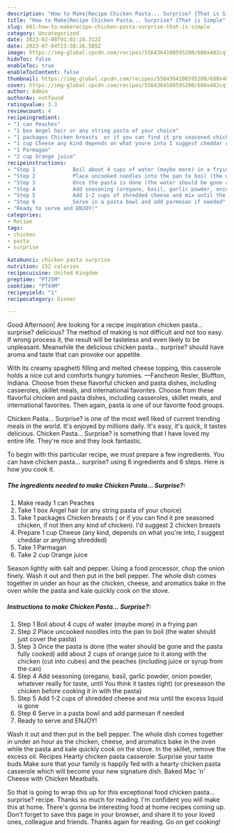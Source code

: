 ```yaml
---
description: "How to Make|Recipe Chicken Pasta... Surprise? {That is Simple"
title: "How to Make|Recipe Chicken Pasta... Surprise? {That is Simple"
slug: 661-how-to-makerecipe-chicken-pasta-surprise-that-is-simple
category: Uncategorized
date: 2023-02-08T01:02:24.312Z
date: 2023-07-04T23:58:26.585Z
image: https://img-global.cpcdn.com/recipes/5564364108595200/680x482cq70/chicken-pasta-surprise-recipe-main-photo.jpg
hideToc: false
enableToc: true
enableTocContent: false
thumbnail: https://img-global.cpcdn.com/recipes/5564364108595200/680x482cq70/chicken-pasta-surprise-recipe-main-photo.jpg
cover: https://img-global.cpcdn.com/recipes/5564364108595200/680x482cq70/chicken-pasta-surprise-recipe-main-photo.jpg
author: Admin
authorAv: notfound
ratingvalue: 3.3
reviewcount: 4
recipeingredient:
- "1 can Peaches"
- "1 box Angel hair or any string pasta of your choice"
- "1 packages Chicken breasts  or if you can find it pre seasoned chicken if not then any kind of chicken Id suggest 2 chicken breasts"
- "1 cup Cheese any kind depends on what youre into I suggest cheddar or anything shredded"
- "1 Parmagan"
- "2 cup Orange juice"
recipeinstructions:
- "Step 1            Boil about 4 cups of water (maybe more) in a frying pan"
- "Step 2            Place uncooked noodles into the pan to boil (the water should just cover the pasta)"
- "Step 3            Once the pasta is done (the water should be gone and the pasta fully cooked) add about 2 cups of orange juice to it along with  the chicken (cut into cubes) and the peaches (including juice or syrup from the can)"
- "Step 4            Add seasoning (oregano, basil, garlic powder, onion powder, whatever really for taste, until You think it tastes right) (or preseason the chicken before cooking it in with the pasta)"
- "Step 5            Add 1-2 cups of shredded cheese and mix until the excess liquid is gone"
- "Step 6            Serve in a pasta bowl and add parmesan if needed"
- "Ready to serve and ENJOY!"
categories:
- Recipe
tags:
- chicken
- pasta
- surprise

katakunci: chicken pasta surprise 
nutrition: 152 calories
recipecuisine: United Kingdom
preptime: "PT25M"
cooktime: "PT49M"
recipeyield: "1"
recipecategory: Dinner

---
```



Good Afternoon| Are looking for a recipe inspiration chicken pasta... surprise? delicious? The method of making is not difficult and not too easy. If wrong process it, the result will be tasteless and even likely to be unpleasant. Meanwhile the delicious chicken pasta... surprise? should have aroma and taste that can provoke our appetite.





With its creamy spaghetti filling and melted cheese topping, this casserole holds a nice cut and comforts hungry tummies. —Fancheon Resler, Bluffton, Indiana. Choose from these flavorful chicken and pasta dishes, including casseroles, skillet meals, and international favorites. Choose from these flavorful chicken and pasta dishes, including casseroles, skillet meals, and international favorites. Then again, pasta is one of our favorite food groups.

Chicken Pasta... Surprise? is one of the most well liked of current trending meals in the world. It's enjoyed by millions daily. It's easy, it's quick, it tastes delicious. Chicken Pasta... Surprise? is something that I have loved my entire life. They're nice and they look fantastic.


To begin with this particular recipe, we must prepare a few ingredients. You can have chicken pasta... surprise? using 6 ingredients and 6 steps. Here is how you cook it.

<!--inarticleads1-->

##### The ingredients needed to make Chicken Pasta... Surprise?:

1. Make ready 1 can Peaches
1. Take 1 box Angel hair (or any string pasta of your choice)
1. Take 1 packages Chicken breasts ( or if you can find it pre seasoned chicken, if not then any kind of chicken). I&#39;d suggest 2 chicken breasts
1. Prepare 1 cup Cheese (any kind, depends on what you&#39;re into, I suggest cheddar or anything shredded)
1. Take 1 Parmagan
1. Take 2 cup Orange juice


Season lightly with salt and pepper. Using a food processor, chop the onion finely. Wash it out and then put in the bell pepper. The whole dish comes together in under an hour as the chicken, cheese, and aromatics bake in the oven while the pasta and kale quickly cook on the stove. 

<!--inarticleads2-->

##### Instructions to make Chicken Pasta... Surprise?:

1. Step 1            Boil about 4 cups of water (maybe more) in a frying pan
1. Step 2            Place uncooked noodles into the pan to boil (the water should just cover the pasta)
1. Step 3            Once the pasta is done (the water should be gone and the pasta fully cooked) add about 2 cups of orange juice to it along with  the chicken (cut into cubes) and the peaches (including juice or syrup from the can)
1. Step 4            Add seasoning (oregano, basil, garlic powder, onion powder, whatever really for taste, until You think it tastes right) (or preseason the chicken before cooking it in with the pasta)
1. Step 5            Add 1-2 cups of shredded cheese and mix until the excess liquid is gone
1. Step 6            Serve in a pasta bowl and add parmesan if needed
1. Ready to serve and ENJOY!

Wash it out and then put in the bell pepper. The whole dish comes together in under an hour as the chicken, cheese, and aromatics bake in the oven while the pasta and kale quickly cook on the stove. In the skillet, remove the excess oil. Recipes Hearty chicken pasta casserole: Surprise your taste buds Make sure that your family is happily fed with a hearty chicken pasta casserole which will become your new signature dish. Baked Mac &#39;n&#39; Cheese with Chicken Meatballs. 

So that is going to wrap this up for this exceptional food chicken pasta... surprise? recipe. Thanks so much for reading. I'm confident you will make this at home. There's gonna be interesting food at home recipes coming up. Don't forget to save this page in your browser, and share it to your loved ones, colleague and friends. Thanks again for reading. Go on get cooking!
